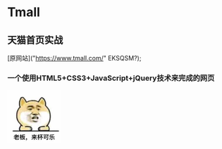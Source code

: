 # Tmall
## 天猫首页实战
[原网站]("https://www.tmall.com/" EKSQSM?);

### 一个使用HTML5+CSS3+JavaScript+jQuery技术来完成的网页

![](https://raw.githubusercontent.com/PrintG/Tmall/master/printPic/pic1.png "ESKQSM?")
